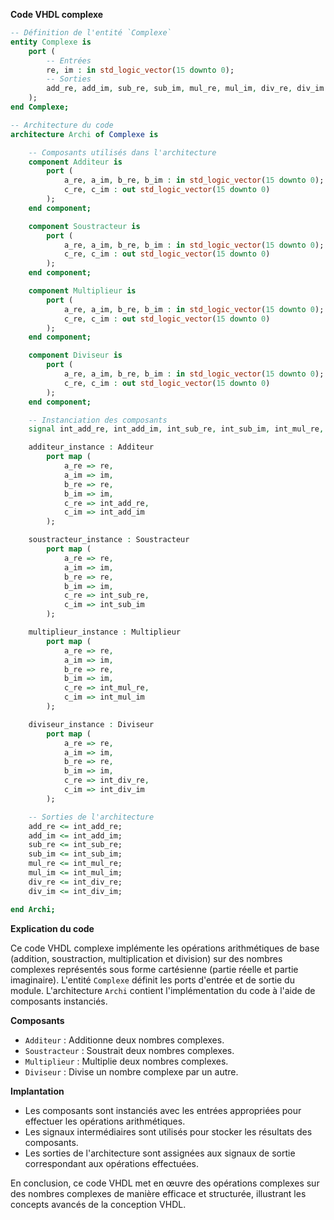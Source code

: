 **Code VHDL complexe**

```vhdl
-- Définition de l'entité `Complexe`
entity Complexe is
    port (
        -- Entrées
        re, im : in std_logic_vector(15 downto 0);
        -- Sorties
        add_re, add_im, sub_re, sub_im, mul_re, mul_im, div_re, div_im : out std_logic_vector(15 downto 0)
    );
end Complexe;

-- Architecture du code
architecture Archi of Complexe is

    -- Composants utilisés dans l'architecture
    component Additeur is
        port (
            a_re, a_im, b_re, b_im : in std_logic_vector(15 downto 0);
            c_re, c_im : out std_logic_vector(15 downto 0)
        );
    end component;

    component Soustracteur is
        port (
            a_re, a_im, b_re, b_im : in std_logic_vector(15 downto 0);
            c_re, c_im : out std_logic_vector(15 downto 0)
        );
    end component;

    component Multiplieur is
        port (
            a_re, a_im, b_re, b_im : in std_logic_vector(15 downto 0);
            c_re, c_im : out std_logic_vector(15 downto 0)
        );
    end component;

    component Diviseur is
        port (
            a_re, a_im, b_re, b_im : in std_logic_vector(15 downto 0);
            c_re, c_im : out std_logic_vector(15 downto 0)
        );
    end component;

    -- Instanciation des composants
    signal int_add_re, int_add_im, int_sub_re, int_sub_im, int_mul_re, int_mul_im, int_div_re, int_div_im : std_logic_vector(15 downto 0);

    additeur_instance : Additeur
        port map (
            a_re => re,
            a_im => im,
            b_re => re,
            b_im => im,
            c_re => int_add_re,
            c_im => int_add_im
        );

    soustracteur_instance : Soustracteur
        port map (
            a_re => re,
            a_im => im,
            b_re => re,
            b_im => im,
            c_re => int_sub_re,
            c_im => int_sub_im
        );

    multiplieur_instance : Multiplieur
        port map (
            a_re => re,
            a_im => im,
            b_re => re,
            b_im => im,
            c_re => int_mul_re,
            c_im => int_mul_im
        );

    diviseur_instance : Diviseur
        port map (
            a_re => re,
            a_im => im,
            b_re => re,
            b_im => im,
            c_re => int_div_re,
            c_im => int_div_im
        );

    -- Sorties de l'architecture
    add_re <= int_add_re;
    add_im <= int_add_im;
    sub_re <= int_sub_re;
    sub_im <= int_sub_im;
    mul_re <= int_mul_re;
    mul_im <= int_mul_im;
    div_re <= int_div_re;
    div_im <= int_div_im;

end Archi;
```

**Explication du code**

Ce code VHDL complexe implémente les opérations arithmétiques de base (addition, soustraction, multiplication et division) sur des nombres complexes représentés sous forme cartésienne (partie réelle et partie imaginaire). L'entité `Complexe` définit les ports d'entrée et de sortie du module. L'architecture `Archi` contient l'implémentation du code à l'aide de composants instanciés.

**Composants**

* `Additeur` : Additionne deux nombres complexes.
* `Soustracteur` : Soustrait deux nombres complexes.
* `Multiplieur` : Multiplie deux nombres complexes.
* `Diviseur` : Divise un nombre complexe par un autre.

**Implantation**

* Les composants sont instanciés avec les entrées appropriées pour effectuer les opérations arithmétiques.
* Les signaux intermédiaires sont utilisés pour stocker les résultats des composants.
* Les sorties de l'architecture sont assignées aux signaux de sortie correspondant aux opérations effectuées.

En conclusion, ce code VHDL met en œuvre des opérations complexes sur des nombres complexes de manière efficace et structurée, illustrant les concepts avancés de la conception VHDL.